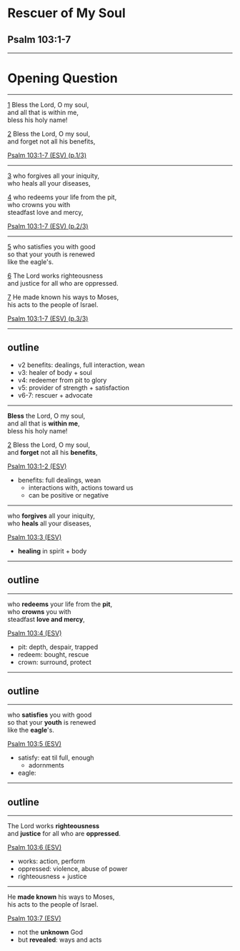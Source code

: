 <!-- .slide: <%= bg("unsplash-Jztmx9yqjBw-stars.jpg") %> id="title" -->
# Rescuer of My Soul
## Psalm 103:1-7

---
<!-- .slide: data-background="white" -->
# Opening **Question**

>>>

******
[1](# "ref")
Bless the Lord, O my soul,<br>
and all that is within me,<br>
bless his holy name!

[2](# "ref")
Bless the Lord, O my soul,<br>
and forget not all his benefits,

[Psalm 103:1-7 (ESV) (p.1/3)](# "ref")

******

[3](# "ref")
who forgives all your iniquity,<br>
who heals all your diseases,

[4](# "ref")
who redeems your life from the pit,<br>
who crowns you with <br>
steadfast love and mercy,

[Psalm 103:1-7 (ESV) (p.2/3)](# "ref")

******

[5](# "ref")
who satisfies you with good<br>
so that your youth is renewed <br>
like the eagle's.

[6](# "ref")
The Lord works righteousness<br>
and justice for all who are oppressed.

[7](# "ref")
He made known his ways to Moses,<br>
his acts to the people of Israel.

[Psalm 103:1-7 (ESV) (p.3/3)](# "ref")

---
## outline

>>>
+ v2 benefits: dealings, full interaction, wean
+ v3: healer of body + soul
+ v4: redeemer from pit to glory
+ v5: provider of strength + satisfaction
+ v6-7: rescuer + advocate

---
**Bless** the Lord, O my soul,<br>
and all that is **within me**,<br>
bless his holy name!

[2](# "ref")
Bless the Lord, O my soul,<br>
and **forget** not all his **benefits**,

[Psalm 103:1-2 (ESV)](# "ref")

>>>
+ benefits: full dealings, wean
  + interactions with, actions toward us
  + can be positive or negative

---
who **forgives** all your iniquity,<br>
who **heals** all your diseases,

[Psalm 103:3 (ESV)](# "ref")

>>>
+ **healing** in spirit + body

---
## outline

---
who **redeems** your life from the **pit**,<br>
who **crowns** you with <br>
steadfast **love and mercy**,

[Psalm 103:4 (ESV)](# "ref")

>>>
+ pit: depth, despair, trapped
+ redeem: bought, rescue
+ crown: surround, protect

---
## outline

---
who **satisfies** you with good<br>
so that your **youth** is renewed <br>
like the **eagle**'s.

[Psalm 103:5 (ESV)](# "ref")

>>>
+ satisfy: eat til full, enough
  + adornments
+ eagle:

---
## outline

---
The Lord works **righteousness**<br>
and **justice** for all who are **oppressed**.

[Psalm 103:6 (ESV)](# "ref")

>>>
+ works: action, perform
+ oppressed: violence, abuse of power
+ righteousness + justice

---
He **made known** his ways to Moses,<br>
his acts to the people of Israel.

[Psalm 103:7 (ESV)](# "ref")

>>>
+ not the **unknown** God
+ but **revealed**: ways and acts


